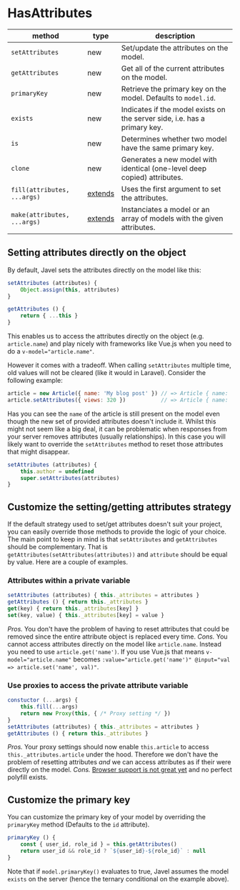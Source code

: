 # HasAttributes

| method | type | description |
| - | - | - |
| `setAttributes` | new | Set/update the attributes on the model. |
| `getAttributes` | new | Get all of the current attributes on the model. |
| `primaryKey` | new | Retrieve the primary key on the model. Defaults to `model.id`. |
| `exists` | new | Indicates if the model exists on the server side, i.e. has a primary key. |
| `is` | new | 	Determines whether two model have the same primary key.  |
| `clone` | new | Generates a new model with identical (one-level deep copied) attributes. |
| `fill(attributes, ...args)` | [extends](lifecycle.md) | Uses the first argument to set the attributes. |
| `make(attributes, ...args)` | [extends](lifecycle.md) | Instanciates a model or an array of models with the given attributes. |

## Setting attributes directly on the object

By default, Javel sets the attributes directly on the model like this:

```js
setAttributes (attributes) {
    Object.assign(this, attributes)
}

getAttributes () {
    return { ...this }
}
```

This enables us to access the attributes directly on the object (e.g. `article.name`) and play nicely with frameworks like Vue.js when you need to do a `v-model="article.name"`.

However it comes with a tradeoff. When calling `setAttributes` multiple time, old values will not be cleared (like it would in Laravel). Consider the following example:

```js
article = new Article({ name: 'My blog post' }) // => Article { name: 'My blog post' }
article.setAttributes({ views: 320 })           // => Article { name: 'My blog post', views: 320 }
```

Has you can see the `name` of the article is still present on the model even though the new set of provided attributes doesn't include it. Whilst this might not seem like a big deal, it can be problematic when responses from your server removes attributes (usually relationships). In this case you will likely want to override the `setAttributes` method to reset those attributes that might disappear.

```js
setAttributes (attributes) {
    this.author = undefined
    super.setAttributes(attributes)
}
```

## Customize the setting/getting attributes strategy

If the default strategy used to set/get attributes doesn't suit your project, you can easily override those methods to provide the logic of your choice. The main point to keep in mind is that `setAttributes` and `getAttributes` should be complementary. That is `getAttributes(setAttributes(attributes))` and `attribute` should be equal by value. Here are a couple of examples.

### Attributes within a private variable

```js
setAttributes (attributes) { this._attributes = attributes }
getAttributes () { return this._attributes }
get(key) { return this._attributes[key] }
set(key, value) { this._attributes[key] = value }
```

*Pros.* You don't have the problem of having to reset attributes that could be removed since the entire attribute object is replaced every time.
*Cons.* You cannot access attributes directly on the model like `article.name`. Instead you need to use `article.get('name')`. If you use Vue.js that means `v-model="article.name"` becomes `:value="article.get('name')" @input="val => article.set('name', val)"`.

### Use proxies to access the private attribute variable

```js
constuctor (...args) {
    this.fill(...args)
    return new Proxy(this, { /* Proxy setting */ })
}
setAttributes (attributes) { this._attributes = attributes }
getAttributes () { return this._attributes }
```

*Pros.* Your proxy settings should now enable `this.article` to access `this._attributes.article` under the hood. Therefore we don't have the problem of resetting attributes *and* we can access attributes as if their were directly on the model.
*Cons.* [Browser support is not great yet](https://caniuse.com/#feat=proxy) and no perfect polyfill exists.

## Customize the primary key

You can customize the primary key of your model by overriding the `primaryKey` method (Defaults to the `id` attribute).

```js
primaryKey () {
    const { user_id, role_id } = this.getAttributes()
    return user_id && role_id ? `${user_id}-${role_id}` : null
}
```

Note that if `model.primaryKey()` evaluates to true, Javel assumes the model `exists` on the server (hence the ternary conditional on the example above).